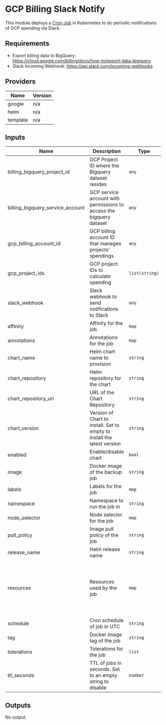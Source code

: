 # GCP Billing Slack Notify

This module deploys a
[Cron Job](https://kubernetes.io/docs/concepts/workloads/controllers/cron-jobs/) in Kubernetes to
do periodic notifications of GCP spending via Slack.

## Requirements

- Export billing data to BigQuery: https://cloud.google.com/billing/docs/how-to/export-data-bigquery
- Slack Incoming Webhook: https://api.slack.com/incoming-webhooks

## Providers

| Name | Version |
|------|---------|
| google | n/a |
| helm | n/a |
| template | n/a |

## Inputs

| Name | Description | Type | Default | Required |
|------|-------------|------|---------|:-----:|
| billing\_bigquery\_project\_id | GCP Project ID where the Bigquery dataset resides | `any` | n/a | yes |
| billing\_bigquery\_service\_account | GCP service account with permissions to access the bigquery dataset | `any` | n/a | yes |
| gcp\_billing\_account\_id | GCP billing account ID that manages projects' spendings | `any` | n/a | yes |
| gcp\_project\_ids | GCP project IDs to calculate spending | `list(string)` | n/a | yes |
| slack\_webhook | Slack webhook to send notifications to Slack | `any` | n/a | yes |
| affinity | Affinity for the job | `map` | `{}` | no |
| annotations | Annotations for the job | `map` | `{}` | no |
| chart\_name | Helm chart name to provision | `string` | `"gcp-billing-slack-notify"` | no |
| chart\_repository | Helm repository for the chart | `string` | `"amoy"` | no |
| chart\_repository\_url | URL of the Chart Repository | `string` | `"https://charts.amoy.ai"` | no |
| chart\_version | Version of Chart to install. Set to empty to install the latest version | `string` | `"0.1.1"` | no |
| enabled | Enable/disable chart | `bool` | `true` | no |
| image | Docker image of the backup job | `string` | `"basisai/gcp-billing-slack-notify"` | no |
| labels | Labels for the job | `map` | `{}` | no |
| namespace | Namespace to run the job in | `string` | `"core"` | no |
| node\_selector | Node selector for the job | `map` | `{}` | no |
| pull\_policy | Image pull policy of the job | `string` | `"IfNotPresent"` | no |
| release\_name | Helm release name | `string` | `"gcp-billing-slack-notify"` | no |
| resources | Resources used by the job | `map` | <code><pre>{<br>  "limits": {<br>    "cpu": "200m",<br>    "memory": "256Mi"<br>  },<br>  "requests": {<br>    "cpu": "100m",<br>    "memory": "256Mi"<br>  }<br>}<br></pre></code> | no |
| schedule | Cron schedule of job in UTC | `string` | `"0 3 * * *"` | no |
| tag | Docker image tag of the job | `string` | `"0.1.1"` | no |
| tolerations | Tolerations for the job | `list` | `[]` | no |
| ttl\_seconds | TTL of jobs in seconds. Set to an empty string to disable | `number` | `86400` | no |

## Outputs

No output.
